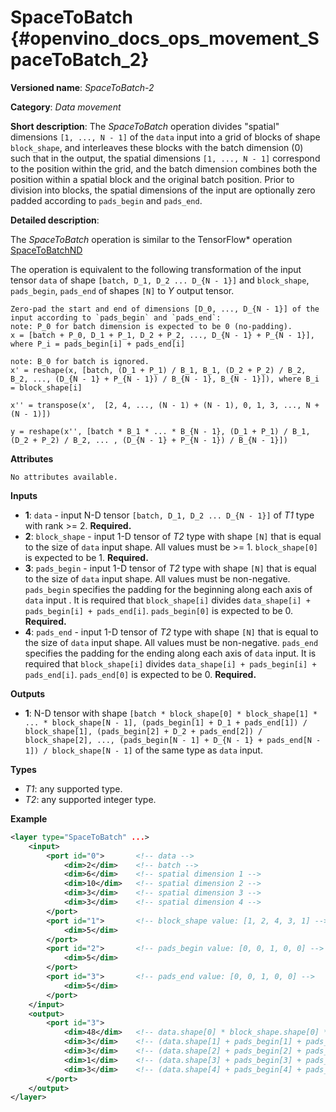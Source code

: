 # SpaceToBatch {#openvino_docs_ops_movement_SpaceToBatch_2}

**Versioned name**: *SpaceToBatch-2*

**Category**: *Data movement*

**Short description**: The *SpaceToBatch* operation divides "spatial" dimensions `[1, ..., N - 1]` of the `data` input into a grid of blocks of shape `block_shape`, and interleaves these blocks with the batch dimension (0) such that in the output, the spatial dimensions `[1, ..., N - 1]` correspond to the position within the grid, and the batch dimension combines both the position within a spatial block and the original batch position. Prior to division into blocks, the spatial dimensions of the input are optionally zero padded according to `pads_begin` and `pads_end`. 

**Detailed description**:

The *SpaceToBatch* operation is similar to the TensorFlow* operation [SpaceToBatchND](https://www.tensorflow.org/api_docs/python/tf/space_to_batch_nd)

The operation is equivalent to the following transformation of the input tensor `data` of shape `[batch, D_1, D_2 ... D_{N - 1}]` and `block_shape`, `pads_begin`, `pads_end` of shapes `[N]` to *Y* output tensor.

    Zero-pad the start and end of dimensions [D_0, ..., D_{N - 1}] of the input according to `pads_begin` and `pads_end`:
    note: P_0 for batch dimension is expected to be 0 (no-padding).
    x = [batch + P_0, D_1 + P_1, D_2 + P_2, ..., D_{N - 1} + P_{N - 1}], where P_i = pads_begin[i] + pads_end[i]

    note: B_0 for batch is ignored.
    x' = reshape(x, [batch, (D_1 + P_1) / B_1, B_1, (D_2 + P_2) / B_2, B_2, ..., (D_{N - 1} + P_{N - 1}) / B_{N - 1}, B_{N - 1}]), where B_i = block_shape[i]

    x'' = transpose(x',  [2, 4, ..., (N - 1) + (N - 1), 0, 1, 3, ..., N + (N - 1)])

    y = reshape(x'', [batch * B_1 * ... * B_{N - 1}, (D_1 + P_1) / B_1, (D_2 + P_2) / B_2, ... , (D_{N - 1} + P_{N - 1}) / B_{N - 1}])

**Attributes**

    No attributes available.

**Inputs**

*   **1**: `data` - input N-D tensor `[batch, D_1, D_2 ... D_{N - 1}]` of *T1* type with rank >= 2. **Required.**
*   **2**: `block_shape` - input 1-D tensor of *T2* type with shape `[N]` that is equal to the size of `data` input shape. All values must be >= 1.  `block_shape[0]` is expected to be 1. **Required.**
*   **3**: `pads_begin` - input 1-D tensor of *T2* type with shape `[N]` that is equal to the size of `data` input shape. All values must be non-negative. `pads_begin` specifies the padding for the beginning along each axis of `data` input . It is required that `block_shape[i]` divides `data_shape[i] + pads_begin[i] + pads_end[i]`. `pads_begin[0]` is expected to be 0. **Required.**
*   **4**: `pads_end` - input 1-D tensor of *T2* type with shape `[N]` that is equal to the size of `data` input shape. All values must be non-negative. `pads_end` specifies the padding for the ending along each axis of `data` input. It is required that `block_shape[i]` divides `data_shape[i] + pads_begin[i] + pads_end[i]`. `pads_end[0]` is expected to be 0. **Required.**
 
**Outputs**

*   **1**: N-D tensor with shape `[batch * block_shape[0] * block_shape[1] * ... * block_shape[N - 1], (pads_begin[1] + D_1 + pads_end[1]) / block_shape[1], (pads_begin[2] + D_2 + pads_end[2]) / block_shape[2], ..., (pads_begin[N - 1] + D_{N - 1} + pads_end[N - 1]) / block_shape[N - 1]` of the same type as `data` input. 

**Types**

* *T1*: any supported type.
* *T2*: any supported integer type.

**Example**

```xml
<layer type="SpaceToBatch" ...>
    <input>
        <port id="0">       <!-- data -->
            <dim>2</dim>    <!-- batch -->
            <dim>6</dim>    <!-- spatial dimension 1 -->
            <dim>10</dim>   <!-- spatial dimension 2 -->
            <dim>3</dim>    <!-- spatial dimension 3 -->
            <dim>3</dim>    <!-- spatial dimension 4 -->
        </port> 
        <port id="1">       <!-- block_shape value: [1, 2, 4, 3, 1] -->
            <dim>5</dim>  
        </port>
        <port id="2">       <!-- pads_begin value: [0, 0, 1, 0, 0] -->
            <dim>5</dim>
        </port>
        <port id="3">       <!-- pads_end value: [0, 0, 1, 0, 0] -->
            <dim>5</dim>
        </port>
    </input>
    <output>
        <port id="3">
            <dim>48</dim>   <!-- data.shape[0] * block_shape.shape[0] * block_shape.shape[1] *... * block_shape.shape[4] -->
            <dim>3</dim>    <!-- (data.shape[1] + pads_begin[1] + pads_end[1]) / block_shape.shape[1]  -->
            <dim>3</dim>    <!-- (data.shape[2] + pads_begin[2] + pads_end[2]) / block_shape.shape[2] -->
            <dim>1</dim>    <!-- (data.shape[3] + pads_begin[3] + pads_end[3]) / block_shape.shape[3] -->
            <dim>3</dim>    <!-- (data.shape[4] + pads_begin[4] + pads_end[4]) / block_shape.shape[4] -->
        </port>
    </output>
</layer>
```
